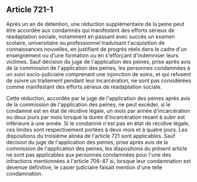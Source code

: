 Article 721-1
----
Après un an de détention, une réduction supplémentaire de la peine peut être
accordée aux condamnés qui manifestent des efforts sérieux de réadaptation
sociale, notamment en passant avec succès un examen scolaire, universitaire ou
professionnel traduisant l'acquisition de connaissances nouvelles, en justifiant
de progrès réels dans le cadre d'un enseignement ou d'une formation ou en
s'efforçant d'indemniser leurs victimes. Sauf décision du juge de l'application
des peines, prise après avis de la commission de l'application des peines, les
personnes condamnées à un suivi socio-judiciaire comprenant une injonction de
soins, et qui refusent de suivre un traitement pendant leur incarcération, ne
sont pas considérées comme manifestant des efforts sérieux de réadaptation
sociale.

Cette réduction, accordée par le juge de l'application des peines après avis de
la commission de l'application des peines, ne peut excéder, si le condamné est
en état de récidive légale, un mois par année d'incarcération ou deux jours par
mois lorsque la durée d'incarcération resant à subir est inférieure à une année.
Si le condamné n'est pas en état de récidive légale, ces limites sont
respectivement portées à deux mois et à quatre jours. Les dispositions du
troisième alinéa de l'article 721 sont applicables. Sauf décision du juge de
l'application des peines, prise après avis de la commission de l'application des
peines, les dispositions du présent article ne sont pas applicables aux
personnes condamnées pour l'une des infractions mentionnées à l'article 706-47
si, lorsque leur condamnation est devenue définitive, le casier judiciaire
faisait mention d'une telle condamnation.
